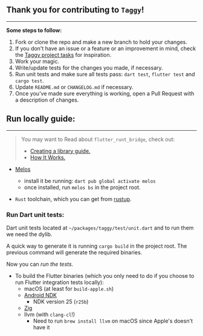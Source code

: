 ## Thank you for contributing to `Taggy`!

---

**Some steps to follow:**
1. Fork or clone the repo and make a new branch to hold your changes.
2. If you don't have an issue or a feature or an improvement in mind, check the 
 [Taggy project tasks](https://github.com/users/DMouayad/projects/4/views/1) for inspiration.
3. Work your magic.
4. Write/update tests for the changes you made, if necessary.
5. Run unit tests and make sure all tests pass:
 `dart test`, `flutter test` and `cargo test`.
6. Update `README.md` or `CHANGELOG.md` if necessary.
7. Once you've made sure everything is working, open a Pull Request with a description of changes.


## Run locally guide:

--- 

> You may want to Read about `flutter_runt_bridge`, check out:
>- [Creating a library guide.](https://cjycode.com/flutter_rust_bridge/library.html)
>- [How It Works.](https://cjycode.com/flutter_rust_bridge/contributing/design.html)

- [Melos](https://melos.invertase.dev)
  - install it be running: `dart pub global activate melos`
  - once installed, run `melos bs` in the project root.

- `Rust` toolchain, which you can get from [rustup](https://rustup.rs).

### Run Dart unit tests:

Dart unit tests located at `~/packages/taggy/test/unit.dart` and to run them we need the dylib.

A quick way to generate it is running `cargo build` in the project root. The previous command will generate the required 
    binaries.

Now you can *run the tests.*

- To build the Flutter binaries (which you only need to do if you choose to run Flutter integration tests locally):
  - macOS (at least for `build-apple.sh`)
  - [Android NDK](https://developer.android.com/ndk/downloads)
    - NDK version 25 (`r25b`)
  - [Zig](https://ziglang.org/learn/getting-started/#installing-zig)
  - llvm (with `clang-cl`!)
    - Need to run `brew install llvm` on macOS since Apple's doesn't have it